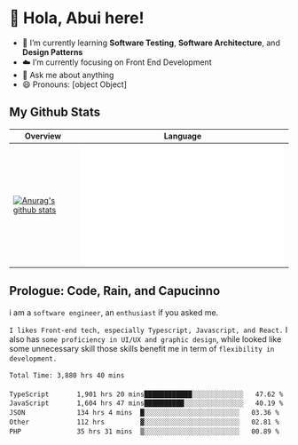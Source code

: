 # 👋 Hola, Abui here!

- 🌱 I’m currently learning **Software Testing**, **Software Architecture**, and **Design Patterns**
- ☁️ I’m currently focusing on Front End Development
- 💬 Ask me about anything
- 😄 Pronouns: [object Object]

## My Github Stats

| Overview | Language |
| --- | --- |
|[![Anurag's github stats](https://github-readme-stats.vercel.app/api?username=abui-am&count_private=true)](https://github.com/anuraghazra/github-readme-stats)|![Language](https://raw.githubusercontent.com/abui-am/stats/c6455f656dfce7acd3951e5ec5b25d72af0b2ee3/generated/languages.svg)|

## Prologue: Code, Rain, and Capucinno
i am a `software engineer`, an `enthusiast` if you asked me. 

`I likes Front-end tech, especially Typescript, Javascript, and React.` I also has `some proficiency in UI/UX and graphic design`, while looked like some unnecessary skill those skills benefit me in term of `flexibility in development.`


<!--START_SECTION:waka-->

```txt
Total Time: 3,880 hrs 40 mins

TypeScript       1,901 hrs 20 mins████████████░░░░░░░░░░░░░   47.62 %
JavaScript       1,604 hrs 47 mins██████████░░░░░░░░░░░░░░░   40.19 %
JSON             134 hrs 4 mins  █░░░░░░░░░░░░░░░░░░░░░░░░   03.36 %
Other            112 hrs         ▓░░░░░░░░░░░░░░░░░░░░░░░░   02.81 %
PHP              35 hrs 31 mins  ▒░░░░░░░░░░░░░░░░░░░░░░░░   00.89 %
```

<!--END_SECTION:waka-->
